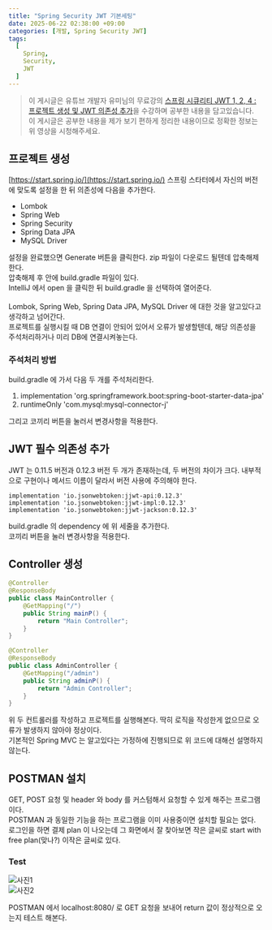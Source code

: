 ```yaml
---
title: "Spring Security JWT 기본세팅"
date: 2025-06-22 02:38:00 +09:00
categories: [개발, Spring Security JWT]
tags:
  [
    Spring,
    Security,
    JWT
  ]
---
```


> 이 게시글은 유튜브 개발자 유미님의 무료강의 [스프링 시큐리티 JWT 1, 2, 4 : 프로젝트 생성 및 JWT 의존성 추가](https://www.youtube.com/watch?v=ZTaZOCqTez4&ab_channel=%EA%B0%9C%EB%B0%9C%EC%9E%90%EC%9C%A0%EB%AF%B8)을 수강하며 공부한 내용을 담고있습니다.<br>
> 이 게시글은 공부한 내용을 제가 보기 편하게 정리한 내용이므로 정확한 정보는 위 영상을 시청해주세요.<br>

## 프로젝트 생성

[https://start.spring.io/](https://start.spring.io/) 스프링 스타터에서 자신의 버전에 맞도록 설정을 한 뒤 의존성에 다음을 추가한다.<br>

- Lombok
- Spring Web
- Spring Security
- Spring Data JPA
- MySQL Driver

설정을 완료했으면 Generate 버튼을 클릭한다. zip 파일이 다운로드 될텐데 압축해제 한다.<br>
압축해제 후 안에 build.gradle 파일이 있다.<br>
IntelliJ 에서 open 을 클릭한 뒤 build.gradle 을 선택하여 열어준다.<br>
<br>
Lombok, Spring Web, Spring Data JPA, MySQL Driver 에 대한 것을 알고있다고 생각하고 넘어간다.<br>
프로젝트를 실행시킬 때 DB 연결이 안되어 있어서 오류가 발생할텐데, 해당 의존성을 주석처리하거나 미리 DB에 연결시켜놓는다.<br>

### 주석처리 방법
build.gradle 에 가서 다음 두 개를 주석처리한다.<br>

1. implementation 'org.springframework.boot:spring-boot-starter-data-jpa'
2. runtimeOnly 'com.mysql:mysql-connector-j'

그리고 코끼리 버튼을 눌러서 변경사항을 적용한다.<br>

## JWT 필수 의존성 추가
JWT 는 0.11.5 버전과 0.12.3 버전 두 개가 존재하는데, 두 버전의 차이가 크다. 내부적으로 구현이나 메서드 이름이 달라서 버전 사용에 주의해야 한다.<br>

```
implementation 'io.jsonwebtoken:jjwt-api:0.12.3'
implementation 'io.jsonwebtoken:jjwt-impl:0.12.3'
implementation 'io.jsonwebtoken:jjwt-jackson:0.12.3'
```

build.gradle 의 dependency 에 위 세줄을 추가한다.<br>
코끼리 버튼을 눌러 변경사항을 적용한다.<br>

## Controller 생성

```java
@Controller
@ResponseBody
public class MainController {
    @GetMapping("/")
    public String mainP() {
        return "Main Controller";
    }
}
```

```java
@Controller
@ResponseBody
public class AdminController {
    @GetMapping("/admin")
    public String adminP() {
        return "Admin Controller";
    }
}
```

위 두 컨트롤러를 작성하고 프로젝트를 실행해본다. 딱히 로직을 작성한게 없으므로 오류가 발생하지 않아야 정상이다.<br>
기본적인 Spring MVC 는 알고있다는 가정하에 진행되므로 위 코드에 대해선 설명하지 않는다.<br>

## POSTMAN 설치
GET, POST 요청 및 header 와 body 를 커스텀해서 요청할 수 있게 해주는 프로그램이다.<br>
POSTMAN 과 동일한 기능을 하는 프로그램을 이미 사용중이면 설치할 필요는 없다.<br>
로그인을 하면 결제 plan 이 나오는데 그 화면에서 잘 찾아보면 작은 글씨로 start with free plan(맞나?) 이작은 글씨로 있다.<br>

### Test

![사진1]()<br>
![사진2]()<br>

POSTMAN 에서 localhost:8080/ 로 GET 요청을 보내어 return 값이 정상적으로 오는지 테스트 해본다.<br>
